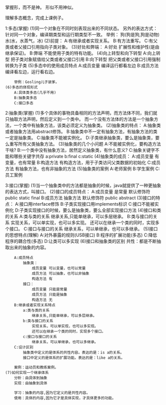掌握形，而不是神。
形似不用神似。

理解多态概念，完成上课例子。

1:多态(掌握)
	(1)同一个对象在不同时刻表现出来的不同状态。
		另外的表达方式：针对同一个对象，编译期类型和运行期类型不一致。
		举例：
			狗(狗是狗,狗是动物)
			水(水，水蒸气，冰)
	(2)前提：
		A:有继承或者实现关系。
		B:有方法重写。
		C:有父类或者父接口引用指向子类对象。
	(3)好处和弊端：
		A:好处
			扩展性和维护性(是由继承保证)。
		B:弊端
			不能使用子类的特有功能。
	(4)向上转型和向下转型
		A:向上转型
			把子类对象赋值给父类或者父接口引用
		B:向下转型
			把父类或者父接口引用强制转换为子类
	(5)多态中的使用成员特点
		A:成员变量
			编译运行都看左边
		B:成员方法
			编译看左边，运行看右边。

		举例：Gosling儿子装爹。
	(6)多态的体现形式
		A:具体类多态(几乎不用)
		B:抽象类多态
		C:接口多态

2:抽象类(掌握)
	(1)多个具体的事物具备相同的方法声明，而方法体不同，我们就只抽取方法声明，然后定义到一个类中。
	   而一个没有方法体的方法是一个抽象方法，一个类中有抽象方法，该类必须定义为抽象类。
	(2)抽象类的特点：
		A:抽象类或者抽象方法用abstract修饰。
		B:抽象类中不一定有抽象方法，有抽象方法的类一定是抽象类。
		C:抽象类不能被实例化。
		D:子类继承抽象类，要么是抽象类，要么重写所有父类抽象方法。
	(3)抽象类的几个小问题
		A:不能被实例化，要构造方法干啥?
		B:一个类中没有抽象方法，居然定义抽象类，有什么意义?
		C:抽象关键字不能和哪些关键字共存
			a:private
			b:final
			c:static
	(4)抽象类的成员：
		A:成员变量 有变量，也有常量
		B:构造方法 有构造方法，用于子类访问父类数据的初始化
		C:成员方法 有抽象方法，也有非抽象的方法
	(5)抽象类的案例
		A:老师案例
		B:学生案例
		C:员工案例

3:接口(掌握)
	(1)当一个抽象类中的方法都是抽象的时候，java就提供了一种更抽象的表达方式，叫接口。
	(2)接口的成员特点：
		A:成员变量 是常量 默认修饰符 public static final
		B:成员方法 抽象方法 默认修饰符 public abstract
	(3)接口的特点：
		A:接口用interface修饰
		B:子类实现接口用implements标识
		C:接口不能被实例化
		D:子类实现接口的时候，要么是抽象类，要么全部实现接口方法
	(4)接口和类的关系
		A:类与类的关系
			继承关系,只能单继承，可以多层继承。
		B:类与接口的关系
			实现关系，可以单实现，也可以多实现。
			还可以在继承一个类的同时，实现多个接口。
		C:接口与接口的关系
			继承关系，可以单继承，也可以多继承。
	(5)接口的思想特点(理解)
		A:对外暴露的规则(USB接口)
		B:程序的扩展功能(多态)
		C:降低程序的耦合性(多态)
		D:让类可以多实现
	(6)接口和抽象类的区别
		共性：都是不断抽取出来的抽象的内容。

		A:成员特点
			抽象类：
				成员变量 可以变量，也可以常量
				成员方法 可以抽象，也可以非抽象
				构造方法 有
			接口：
				成员变量 只能是常量
				成员方法 只能是抽象
				构造方法 无
		B:继承或者实现关系特点
			a:类与类的关系
				继承关系,只能单继承，可以多层继承。
			b:类与接口的关系
				实现关系，可以单实现，也可以多实现。
				还可以在继承一个类的同时，实现多个接口。
			c:接口与接口的关系
				继承关系，可以单继承，也可以多继承。
		C:设计区别
			抽象类中定义的是体系的共性内容。表达的是：is a的关系。
			接口中定义的是体系的扩展功能。表达的是：like a的关系。

		案例：运动员和教练案例。
	(7)如何实现一个继承体系
		分析：由具体到抽象
		实现：由抽象到具体

		学习：抽象的内容,因为它定义的是共性内容。
		使用：具体的内容,因为它才是具体实现，才具体更多的功能。